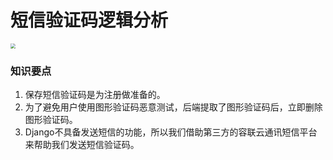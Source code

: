 # 短信验证码逻辑分析

<img src="/user-verification-code/images/08短信验证码逻辑分析.png" style="zoom:50%">

### 知识要点

1. 保存短信验证码是为注册做准备的。
2. 为了避免用户使用图形验证码恶意测试，后端提取了图形验证码后，立即删除图形验证码。
3. Django不具备发送短信的功能，所以我们借助第三方的容联云通讯短信平台来帮助我们发送短信验证码。
